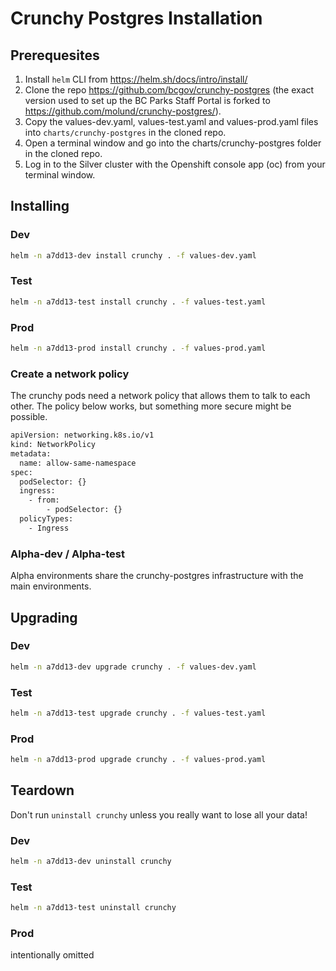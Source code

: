 # Crunchy Postgres Installation

## Prerequesites

1. Install `helm` CLI from https://helm.sh/docs/intro/install/
2. Clone the repo https://github.com/bcgov/crunchy-postgres (the exact version used to set up the BC Parks Staff Portal is forked to https://github.com/molund/crunchy-postgres/).
3. Copy the values-dev.yaml, values-test.yaml and values-prod.yaml files into `charts/crunchy-postgres` in the cloned repo.
4. Open a terminal window and go into the charts/crunchy-postgres folder in the cloned repo.
5. Log in to the Silver cluster with the Openshift console app (oc) from your terminal window.

## Installing

### Dev

```sh
helm -n a7dd13-dev install crunchy . -f values-dev.yaml
```

### Test

```sh
helm -n a7dd13-test install crunchy . -f values-test.yaml
```

### Prod

```sh
helm -n a7dd13-prod install crunchy . -f values-prod.yaml
```

### Create a network policy

The crunchy pods need a network policy that allows them to talk to each other. The policy below works, but something more secure might be possible.

```sh
apiVersion: networking.k8s.io/v1
kind: NetworkPolicy
metadata:
  name: allow-same-namespace
spec:
  podSelector: {}
  ingress:
    - from:
        - podSelector: {}
  policyTypes:
    - Ingress
```

### Alpha-dev / Alpha-test

Alpha environments share the crunchy-postgres infrastructure with the main environments.

## Upgrading

### Dev

```sh
helm -n a7dd13-dev upgrade crunchy . -f values-dev.yaml
```

### Test

```sh
helm -n a7dd13-test upgrade crunchy . -f values-test.yaml
```

### Prod

```sh
helm -n a7dd13-prod upgrade crunchy . -f values-prod.yaml
```

## Teardown

Don't run `uninstall crunchy` unless you really want to lose all your data!

### Dev

```sh
helm -n a7dd13-dev uninstall crunchy
```

### Test

```sh
helm -n a7dd13-test uninstall crunchy
```

### Prod

intentionally omitted
